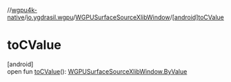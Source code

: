 //[wgpu4k-native](../../../index.md)/[io.ygdrasil.wgpu](../index.md)/[WGPUSurfaceSourceXlibWindow](index.md)/[[android]toCValue]([android]to-c-value.md)

# toCValue

[android]\
open fun [toCValue]([android]to-c-value.md)(): [WGPUSurfaceSourceXlibWindow.ByValue](../../io.ygdrasil.wgpu.android/-w-g-p-u-surface-source-xlib-window/-by-value/index.md)